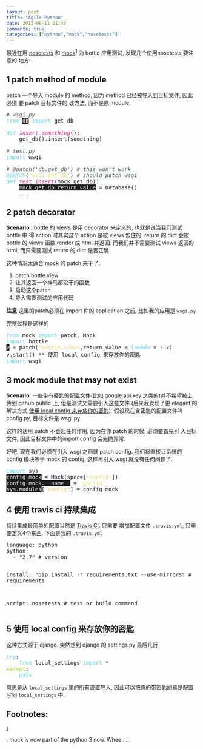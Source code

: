 ```yaml
---
layout: post
title: "Agile Python"
date: 2013-06-11 01:40
comments: true
categories: ["python","mock","nosetests"]
---
```

<p>
最近在用 <a href="https://nose.readthedocs.org/en/latest/">nosetests</a> 和 <a href="https://pypi.python.org/pypi/mock">mock</a><sup><a id="fnr.1" name="fnr.1" class="footref" href="#fn.1">1</a></sup> 为 bottle 应用测试, 发现几个使用nosetests 要注意的
地方:
</p>
<div id="outline-container-sec-1" class="outline-2">
<h2 id="sec-1"><span class="section-number-2">1</span> patch method of module</h2>
<div class="outline-text-2" id="text-1">
<p>
patch 一个导入 module 的 method, 因为 method 已经被导入到目标文件, 因此必须
要 patch 目标文件的 该方法, 而不是原 module.
</p>
<div class="org-src-container">

<pre class="src src-python"><span style="color: #465457; font-style: italic;"># </span><span style="color: #465457; font-style: italic;">wsgi.py</span>
<span style="color: #66D9EF;">from</span> <span style="color: #F8F8F2; background-color: #1B1D1E;">db</span> <span style="color: #66D9EF;">import</span> get_db

<span style="color: #66D9EF;">def</span> <span style="color: #F92672; font-style: italic;">insert_something</span>():
    get_db().insert(something)

<span style="color: #465457; font-style: italic;"># </span><span style="color: #465457; font-style: italic;">test.py</span>
<span style="color: #66D9EF;">import</span> wsgi

<span style="color: #465457; font-style: italic;"># </span><span style="color: #465457; font-style: italic;">@patch('db.get_db') # this won't work</span>
<span style="color: #66D9EF;">@patch</span>(<span style="color: #E6DB74;">'wsgi.get_db'</span>) <span style="color: #465457; font-style: italic;"># should patch wsgi</span>
<span style="color: #66D9EF;">def</span> <span style="color: #F92672; font-style: italic;">test_insert</span>(mock_get_db):
    <span style="color: #F8F8F2; background-color: #1B1D1E;">mock_get_db.return_value</span> = Database()
    ...
</pre>
</div>
</div>
</div>
<div id="outline-container-sec-2" class="outline-2">
<h2 id="sec-2"><span class="section-number-2">2</span> patch decorator</h2>
<div class="outline-text-2" id="text-2">
<p>
<b>Scenario</b> : bottle 的 views 是用 decorator 来定义的, 也就是说当我们测试 bottle 中
得 action 时其实这个 action 是被 views 包住的. return 的 dict 会被
bottle 的 views 函数 render 成 html 并返回. 而我们并不需要测试 views
返回的 html, 而只需要测试 return 的 dict 是否正确.
</p>

<p>
这种情况太适合 mock 的 patch 来干了.
</p>
<ol class="org-ol">
<li>patch bottle.view
</li>
<li>让其返回一个神马都没干的函数
</li>
<li>启动这个patch
</li>
<li>导入需要测试的应用代码
</li>
</ol>
<p>
<b>注意</b> 这里的patch必须在 import 你的 application 之前, 比如我的应用是
<code>wsgi.py</code>
</p>

<p>
完整过程是这样的
</p>
<div class="org-src-container">

<pre class="src src-python"><span style="color: #66D9EF;">from</span> mock <span style="color: #66D9EF;">import</span> patch, Mock
<span style="color: #66D9EF;">import</span> bottle
<span style="color: #F8F8F2; background-color: #1B1D1E;">v</span> = patch(<span style="color: #E6DB74;">"bottle.view"</span>,return_value = <span style="color: #66D9EF;">lambda</span> x : x)
v.start() ** &#20351;&#29992; local config &#26469;&#23384;&#25918;&#20320;&#30340;&#23494;&#21273;
<span style="color: #66D9EF;">import</span> wsgi
</pre>
</div>
</div>
</div>
<div id="outline-container-sec-3" class="outline-2">
<h2 id="sec-3"><span class="section-number-2">3</span> mock module that may not exist</h2>
<div class="outline-text-2" id="text-3">
<p>
<b>Scenario</b>: 一些带有密匙的配置文件(比如 google api key 之类的)并不希望被上传到 github public 上,
但是测试又需要引入这些文件.(后来我发现了更 elegant 的解决方式 <a href="#sec-5">使用
local config 来存放你的密匙</a>).
假设现在含密匙的配置文件叫 config.py, 目标文件是 wsgi.py
</p>

<p>
这样的话用 patch 不会起任何作用, 因为在你 patch 的时候, 必须要首先引
入目标文件, 因此目标文件中的import config 会先抛异常.
</p>

<p>
好吧, 现在我们必须在引入 wsgi 之前就 patch config. 我们将直接让系统的
config 模块等于 mock 的 config. 这样再引入 wsgi 就没有任何问题了.
</p>

<div class="org-src-container">

<pre class="src src-python"><span style="color: #66D9EF;">import</span> sys
<span style="color: #F8F8F2; background-color: #1B1D1E;">config_mock</span> = Mock(spec=[<span style="color: #E6DB74;">'config'</span>])
<span style="color: #F8F8F2; background-color: #1B1D1E;">config_mock.__name__</span> = <span style="color: #E6DB74;">'config'</span>
<span style="color: #F8F8F2; background-color: #1B1D1E;">sys.modules</span>[<span style="color: #E6DB74;">'config'</span>] = config_mock
</pre>
</div>
</div>
</div>

<div id="outline-container-sec-4" class="outline-2">
<h2 id="sec-4"><span class="section-number-2">4</span> 使用 travis ci 持续集成</h2>
<div class="outline-text-2" id="text-4">
<p>
持续集成最简单的配置当然是 <a href="http://travis-ci.org/">Travis CI</a>. 只需要 增加配置文件
<code>.travis.yml</code>, 只需要定义4个东西.
下面是我的 <code>.travis.yml</code>
</p>
<pre class="example">
language: python
python:
  - "2.7" # version

install: "pip install -r requirements.txt --use-mirrors"  # requirements

script: nosetests  # test or build command
</pre>
</div>
</div>

<div id="outline-container-sec-5" class="outline-2">
<h2 id="sec-5"><span class="section-number-2">5</span> 使用 local config 来存放你的密匙</h2>
<div class="outline-text-2" id="text-5">
<p>
这种方式源于 django. 突然想到 django 的 settings.py 最后几行
</p>

<div class="org-src-container">

<pre class="src src-python"><span style="color: #66D9EF;">try</span>:
    <span style="color: #66D9EF;">from</span> local_settings <span style="color: #66D9EF;">import</span> *
<span style="color: #A6E22E;">except</span>:
    <span style="color: #66D9EF;">pass</span>
</pre>
</div>

<p>
意思是从 <code>local_settings</code> 里的所有设置导入, 因此可以把真的带密匙的真是配置
写到 <code>local_settings</code> 中.
</p>
</div>
</div>
<div id="footnotes">
<h2 class="footnotes">Footnotes: </h2>
<div id="text-footnotes">

<div class="footdef"><sup><a id="fn.1" name="fn.1" class="footnum" href="#fnr.1">1</a></sup> <p class="footpara">
: mock is now part of the python 3 now. Whee&#x2026;..
</p></div>


</div>
</div>
